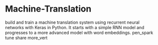 # Machine-Translation
build and train a machine translation system using recurrent neural networks with Keras in Python. It starts with a simple RNN model and progresses to a more advanced model with word embeddings.  pen_spark     tune  share   more_vert
